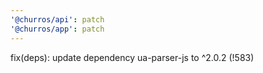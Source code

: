 ```yaml
---
'@churros/api': patch
'@churros/app': patch
---
```


fix(deps): update dependency ua-parser-js to ^2.0.2 (!583)
